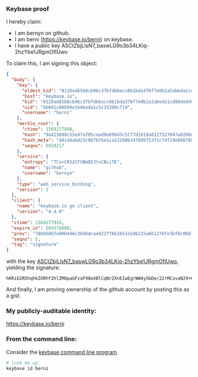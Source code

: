 ### Keybase proof

I hereby claim:

  * I am bernyn on github.
  * I am berni (https://keybase.io/berni) on keybase.
  * I have a public key ASCtZbjLlsN7_baswLG9o3b34LKiq-2hzYbe1JRgmOflUwo

To claim this, I am signing this object:

```json
{
  "body": {
    "key": {
      "eldest_kid": "0120ad65b8cb96c37bfdb6acc0b1bda376f7e0b2a2abeda1cd86ded4946098e7e5530a",
      "host": "keybase.io",
      "kid": "0120ad65b8cb96c37bfdb6acc0b1bda376f7e0b2a2abeda1cd86ded4946098e7e5530a",
      "uid": "bb691c68b94e1b4beda1c5c15200c719",
      "username": "berni"
    },
    "merkle_root": {
      "ctime": 1568277898,
      "hash": "9a423680c55e47a705cead8e690d3c5177d1018a0127527047a0208d4a55dd9d50685dfbd3f38a31b5ed804b8e9b620365abbb94a2368371f834a9f8b6497c61",
      "hash_meta": "d4cd4abd23c087bfbe1ca22200b347685f53f1c74f19e0667696ea690fc7e406",
      "seqno": 6929217
    },
    "service": {
      "entropy": "TCs+CRS2CFVBmOI3txCBciTE",
      "name": "github",
      "username": "bernyn"
    },
    "type": "web_service_binding",
    "version": 2
  },
  "client": {
    "name": "keybase.io go client",
    "version": "4.4.0"
  },
  "ctime": 1568277916,
  "expire_in": 504576000,
  "prev": "78b6586fe00b446c3b66dcae922ff662651e2d6215a661276fe3bf8c0b6fb424",
  "seqno": 5,
  "tag": "signature"
}
```

with the key [ASCtZbjLlsN7_baswLG9o3b34LKiq-2hzYbe1JRgmOflUwo](https://keybase.io/berni), yielding the signature:

```
hKRib2R5hqhkZXRhY2hlZMOpaGFzaF90eXBlCqNrZXnEIwEgrWW4y5bDe/22rMCxvaN29+Cyoqvtoc2G3tSUYJjn5VMKp3BheWxvYWTESpcCBcQgeLZYb+ALRGw7Ztyuki/2YmUeLWIVpmEnb+O/jAtvtCTEIMv3p8BW8GMWlOb70sxWmXRuC4q/q2bJTUbrm4ycK/4XAgHCo3NpZ8RAQjZHdNIR5vb8/NfQYfbBaebHmwSP9r+Z8PbDuBNyvV6UCLQNx9+qi7XOZ1biaxjgaA+NPzqf0QRHKpyPf0T0C6hzaWdfdHlwZSCkaGFzaIKkdHlwZQildmFsdWXEINngdHb2qWZIRDgv8/c5I1NFZtmcjKMJDZnirXFGWJ95o3RhZ80CAqd2ZXJzaW9uAQ==

```

And finally, I am proving ownership of the github account by posting this as a gist.

### My publicly-auditable identity:

https://keybase.io/berni

### From the command line:

Consider the [keybase command line program](https://keybase.io/download).

```bash
# look me up
keybase id berni
```
